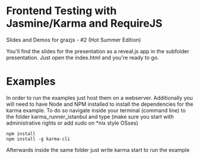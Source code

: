 Frontend Testing with Jasmine/Karma and RequireJS
===========

Slides and Demos for
grazjs - #2 (Hot Summer Edition)

You'll find the slides for the presentation as a reveal.js app in the subfolder presentation.
Just open the index.html and you're ready to go.

Examples
===========

In order to run the examples just host them on a webserver. Additionally you will need to have
Node and NPM installed to install the dependencies for the karma example.
To do so navigate inside your terminal (command line) to the folder karma_runner_istanbul and type
(make sure you start with administrative rights or add sudo on *nix style OSses)
````
npm install
npm install -g karma-cli
````

Afterwards inside the same folder just write karma start to run the example